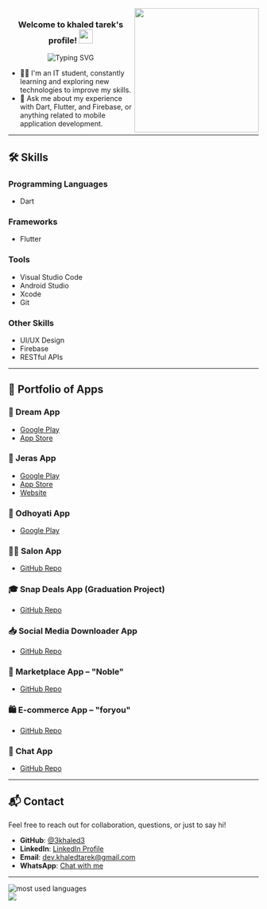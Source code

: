 <img width="250" align="right" src="https://c.tenor.com/_DOBjnGspYAAAAAM/code-coding.gif">

<h3 align="center">
  Welcome to khaled tarek's profile!
  <img src="https://media.giphy.com/media/hvRJCLFzcasrR4ia7z/giphy.gif" width="28">
</h3>

<!-- Typing SVG by DenverCoder1 -->
<p align="center">
<img src="https://readme-typing-svg.demolab.com?font=Fira+Code&pause=1000&color=F70000&random=false&width=435&lines=Flutter+developer" alt="Typing SVG" />
</p> 

- 👨‍💻 I'm an IT student, constantly learning and exploring new technologies to improve my skills.
- 💬 Ask me about my experience with Dart, Flutter, and Firebase, or anything related to mobile application development.

---

## 🛠 Skills

### Programming Languages
- Dart

### Frameworks
- Flutter

### Tools
- Visual Studio Code
- Android Studio
- Xcode
- Git

### Other Skills
- UI/UX Design
- Firebase 
- RESTful APIs

---

## 📱 Portfolio of Apps

### 🌙 Dream App
- [Google Play](https://play.google.com/store/apps/details?id=com.abdulazizahmed.dream)  
- [App Store](https://apps.apple.com/sa/app/dream-dream-interpretation/id1515745954)

### 🌿 Jeras App
- [Google Play](https://play.google.com/store/apps/details?id=com.app.jeras)  
- [App Store](https://apps.apple.com/sa/app/jeras-غراس/id1612021922)  
- [Website](https://www.jeras.io/)

### 🐑 Odhoyati App
- [Google Play](https://play.google.com/store/apps/details?id=com.odhoyati.odhoyati)

### 💇‍♀️ Salon App
- [GitHub Repo](https://github.com/3khaled3/Salon_readme)

### 🎓 Snap Deals App (Graduation Project)
- [GitHub Repo](https://github.com/3khaled3/snapDealsApp_readMe)

### 📥 Social Media Downloader App
- [GitHub Repo](https://github.com/3khaled3/SocialMediaDownloader)

### 🛒 Marketplace App – "Noble"
- [GitHub Repo](https://github.com/3khaled3/Nob_like_Olx)

### 🛍️ E-commerce App – "foryou"
- [GitHub Repo](https://github.com/3khaled3/foryou_ecommerceApp)

### 💬 Chat App
- [GitHub Repo](https://github.com/3khaled3/wechat)

---

## 📬 Contact

Feel free to reach out for collaboration, questions, or just to say hi!

- **GitHub**: [@3khaled3](https://github.com/3khaled3)  
- **LinkedIn**: [LinkedIn Profile](https://www.linkedin.com/in/khaled-tarek-675632241)  
- **Email**: dev.khaledtarek@gmail.com  
- **WhatsApp**: [Chat with me](https://wa.me/+201273793869)

---

<img align="left" src="https://github-readme-stats.vercel.app/api/top-langs?username=3khaled3&show_icons=true&locale=en&layout=compact&theme=radical" alt="most used languages" />
<br>
<a href="https://komarev.com/ghpvc/?username=3khaled3&style=for-the-badge">
    <img src="https://komarev.com/ghpvc/?username=3khaled3&style=for-the-badge">
</a>
